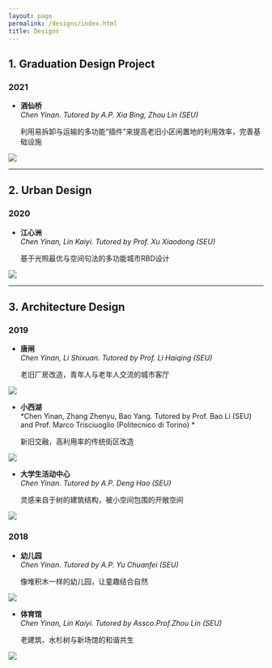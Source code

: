 ```yaml
---
layout: page
permalink: /designs/index.html
title: Designs
---
```


## 1.&nbsp;Graduation Design Project

### 2021

- **酒仙桥**<br>
  *Chen Yinan. Tutored by A.P. Xia Bing, Zhou Lin (SEU)*

  利用易拆卸与运输的多功能“插件”来提高老旧小区闲置地的利用效率，完善基础设施

<img src="/images/bishe.png">

<br>

---


## 2.&nbsp;Urban Design

### 2020

- **江心洲**<br>
  *Chen Yinan, Lin Kaiyi. Tutored by Prof. Xu Xiaodong (SEU)*

    基于光照最优与空间句法的多功能城市RBD设计

<img src="/images/jiangxinzhou.png">

<br>

---


## 3.&nbsp;Architecture Design

### 2019

- **唐闸**<br>
  *Chen Yinan, Li Shixuan. Tutored by Prof. Li Haiqing (SEU)*

  老旧厂房改造，青年人与老年人交流的城市客厅

<img src="/images/tangzha.png">

- **小西湖**<br>
  *Chen Yinan, Zhang Zhenyu, Bao Yang. Tutored by Prof. Bao Li (SEU) and Prof. Marco Trisciuoglio (Politecnico di Torino) *
  
  新旧交融，高利用率的传统街区改造

<img src="/images/xiaoxihu.png">

- **大学生活动中心**<br>
  *Chen Yinan. Tutored by A.P. Deng Hao (SEU)*

  灵感来自于树的建筑结构，被小空间包围的开敞空间

<img src="/images/daxue.png">

### 2018
- **幼儿园**<br>
  *Chen Yinan. Tutored by A.P. Yu Chuanfei (SEU)*

  像堆积木一样的幼儿园，让童趣结合自然

<img src="/images/youer.png">

- **体育馆**<br>
  *Chen Yinan, Lin Kaiyi. Tutored by Assco.Prof.Zhou Lin (SEU)*

   老建筑、水杉树与新场馆的和谐共生

<img src="/images/tiyuguan.png">
<br>
